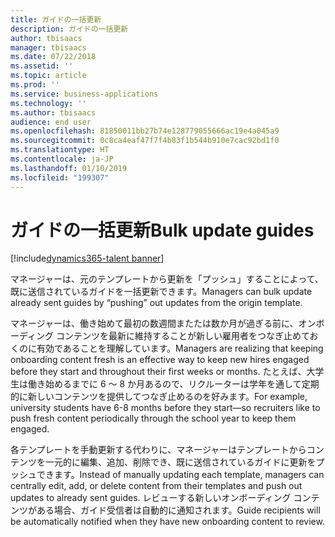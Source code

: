 ```yaml
---
title: ガイドの一括更新
description: ガイドの一括更新
author: tbisaacs
manager: tbisaacs
ms.date: 07/22/2018
ms.assetid: ''
ms.topic: article
ms.prod: ''
ms.service: business-applications
ms.technology: ''
ms.author: tbisaacs
audience: end user
ms.openlocfilehash: 81850011bb27b74e128779055666ac19e4a045a9
ms.sourcegitcommit: 0c8ca4eaf47f7f4b83f1b544b910e7cac92bd1f0
ms.translationtype: HT
ms.contentlocale: ja-JP
ms.lasthandoff: 01/10/2019
ms.locfileid: "199307"
---
```

#  <a name="bulk-update-guides"></a><span data-ttu-id="01044-103">ガイドの一括更新</span><span class="sxs-lookup"><span data-stu-id="01044-103">Bulk update guides</span></span>

[!include[dynamics365-talent banner](../../includes/dynamics365-talent.md)]





<span data-ttu-id="01044-104">マネージャーは、元のテンプレートから更新を「プッシュ」することによって、既に送信されているガイドを一括更新できます。</span><span class="sxs-lookup"><span data-stu-id="01044-104">Managers can bulk update already sent guides by “pushing” out updates from the origin template.</span></span>

<span data-ttu-id="01044-105">マネージャーは、働き始めて最初の数週間またたは数か月が過ぎる前に、オンボーディング コンテンツを最新に維持することが新しい雇用者をつなぎ止めておくのに有効であることを理解しています。</span><span class="sxs-lookup"><span data-stu-id="01044-105">Managers are realizing that keeping onboarding content fresh is an effective way to keep new hires engaged before they start and throughout their first weeks or months.</span></span> <span data-ttu-id="01044-106">たとえば、大学生は働き始めるまでに 6 ～ 8 か月あるので、リクルーターは学年を通して定期的に新しいコンテンツを提供してつなぎ止めるのを好みます。</span><span class="sxs-lookup"><span data-stu-id="01044-106">For example, university students have 6-8 months before they start—so recruiters like to push fresh content periodically through the school year to keep them engaged.</span></span>

<span data-ttu-id="01044-107">各テンプレートを手動更新する代わりに、マネージャーはテンプレートからコンテンツを一元的に編集、追加、削除でき、既に送信されているガイドに更新をプッシュできます。</span><span class="sxs-lookup"><span data-stu-id="01044-107">Instead of manually updating each template, managers can centrally edit, add, or delete content from their templates and push out updates to already sent guides.</span></span> <span data-ttu-id="01044-108">レビューする新しいオンボーディング コンテンツがある場合、ガイド受信者は自動的に通知されます。</span><span class="sxs-lookup"><span data-stu-id="01044-108">Guide recipients will be automatically notified when they have new onboarding content to review.</span></span> 

<!--
## Who uses this feature
All customers
## License required
Talent license 
## Development status
In development
## Target timeframe
* Public Preview: July
-->

